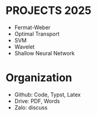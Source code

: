 # PROJECTS 2025 

- Fermat-Weber
- Optimal Transport 
- SVM
- Wavelet
- Shallow Neural Network 


# Organization

- Github: Code, Typst, Latex
- Drive: PDF, Words
- Zalo: discuss



